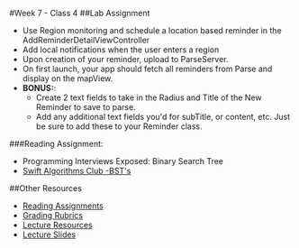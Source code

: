 #Week 7 - Class 4
##Lab Assignment
* Use Region monitoring and schedule a location based reminder in the AddReminderDetailViewController
* Add local notifications when the user enters a region
* Upon creation of your reminder, upload to ParseServer.
* On first launch, your app should fetch all reminders from Parse and display on the mapView.
* **BONUS:**:
  * Create 2 text fields to take in the Radius and Title of the New Reminder to save to parse.  
  * Add any additional text fields you'd for subTitle, or content, etc. Just be sure to add these to your Reminder class.

###Reading Assignment:
* Programming Interviews Exposed: Binary Search Tree
* [Swift Algorithms Club -BST's](https://github.com/raywenderlich/swift-algorithm-club/tree/master/Binary%20Search%20Tree)

##Other Resources
* [Reading Assignments](../../Resources/ra-grading-standard/)
* [Grading Rubrics](../../Resources/)
* [Lecture Resources](lecture/)
* [Lecture Slides](https://www.icloud.com/keynote/000n52A4TyAjhlmU1PRkuZF1w#Week7_Day4)
